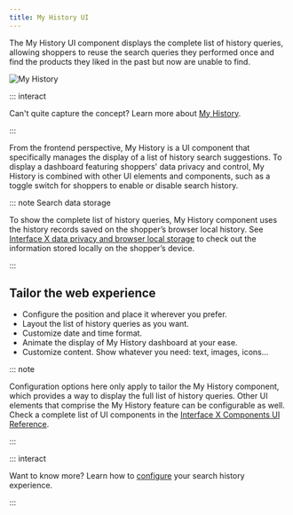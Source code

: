 ```yaml
---
title: My History UI
---
```


The My History UI component displays the complete list of history queries, allowing shoppers to reuse the search queries they performed once and find the products they liked in the past but now are unable to find.  

![My History](~@assets/media/overview_myhistory.svg)

::: interact

Can't quite capture the concept? Learn more about [My History](/explore-empathy-platform/features/my-history-overview.md). 

:::

From the frontend perspective, My History is a UI component that specifically manages the display of a list of history search suggestions. To display a dashboard featuring shoppers' data privacy and control, My History is combined with other UI elements and components, such as a toggle switch for shoppers to enable or disable search history.

::: note Search data storage

To show the complete list of history queries, My History component uses the history records saved on the shopper’s browser local history. See [Interface X data privacy and browser local storage](/explore-empathy-platform/experience-search-and-discovery/web-local-storage.md) to check out the information stored locally on the shopper’s device.

:::


## Tailor the web experience

- Configure the position and place it wherever you prefer.
- Layout the list of history queries as you want. 
- Customize date and time format.
- Animate the display of My History dashboard at your ease.
- Customize content. Show whatever you need: text, images, icons...

::: note

Configuration options here only apply to tailor the My History component, which provides a way to display the full list of history queries. Other UI elements that comprise the My History feature can be configurable as well. Check a complete list of UI components in the [Interface X Components UI Reference](/develop-empathy-platform/ui-reference/).

:::

::: interact  

Want to know more? Learn how to [configure](/develop-empathy-platform/ui-reference/components/history-queries/x-components.my-history) your search history experience.  

:::

<!--Include link to twitch session here: Watch how XXX uses the My History UI component in a real project. -->






